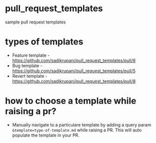 # pull_request_templates
sample pull request templates

# types of templates
- Feature template - https://github.com/sadikrupani/pull_request_templates/pull/6
- Bug template - https://github.com/sadikrupani/pull_request_templates/pull/5
- Revert template - https://github.com/sadikrupani/pull_request_templates/pull/8

# how to choose a template while raising a pr?
- Manually navigate to a particulare template by adding a query param `&template=type-of-template.md` while raising a PR. This will auto populate the template in your PR. 
